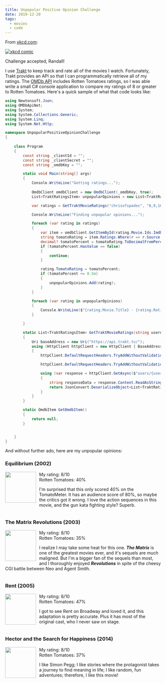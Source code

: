 ```yaml
---
title: Unpopular Positive Opinion Challenge
date: 2019-12-20
tags:
  - movies
  - code
---
```


From [xkcd.com](https://xkcd.com/2184/):

[![xkcd comic](https://imgs.xkcd.com/comics/unpopular_opinions.png)](https://xkcd.com/2184/)

Challenge accepted, Randall!

I use [Trakt](https://trakt.tv) to keep track and rate all of the movies I watch. Fortunately, Trakt provides an API so that I can programmatically retrieve all of my ratings. The [OMDb API](https://www.omdbapi.com) includes Rotten Tomatoes ratings, so I was able write a small C# console application to compare my ratings of 8 or greater to Rotten Tomatoes. Here's a quick sample of what that code looks like:

```csharp
using Newtonsoft.Json;
using OMDbApiNet;
using System;
using System.Collections.Generic;
using System.Linq;
using System.Net.Http;

namespace UnpopularPositiveOpinionChallenge
{
    
    class Program
    {
        const string _clientId = "";
        const string _clientSecret = "";
        const string _omdbKey = "";

        static void Main(string[] args)
        {
            Console.WriteLine("Getting ratings...");
            
            OmdbClient omdbClient = new OmdbClient(_omdbKey, true);
            List<TraktRatingsItem> unpopularOpinions = new List<TraktRatingsItem>();

            var ratings = GetTraktMovieRatings("chrisofspades", "8,9,10");

            Console.WriteLine("Finding unpopular opinions...");

            foreach (var rating in ratings)
            {
                var item = omdbClient.GetItemById(rating.Movie.Ids.Imdb);
                string tomatoRating = item.Ratings.Where(r => r.Source == "Rotten Tomatoes").Select(r => r.Value).FirstOrDefault();
                decimal? tomatoPercent = tomatoRating.ToDecimalFromPercentage();
                if (tomatoPercent.HasValue == false)
                {
                    continue;
                }

                rating.TomatoRating = tomatoPercent;
                if (tomatoPercent <= 0.5m)
                {
                    unpopularOpinions.Add(rating);
                }
            }

            foreach (var rating in unpopularOpinions)
            {
                Console.WriteLine($"{rating.Movie.Title} - {rating.Rating} - {rating.TomatoRating}");
            }

        }

        static List<TraktRatingsItem> GetTraktMovieRatings(string username, string ratings)
        {
            Uri baseAddress = new Uri("https://api.trakt.tv/");
            using (HttpClient httpClient = new HttpClient { BaseAddress = baseAddress })
            {
                httpClient.DefaultRequestHeaders.TryAddWithoutValidation("trakt-api-version", "2");

                httpClient.DefaultRequestHeaders.TryAddWithoutValidation("trakt-api-key", _clientId);

                using (var response = httpClient.GetAsync($"users/{username}/ratings/movies/{ratings}").Result)
                {
                    string responseData = response.Content.ReadAsStringAsync().Result;
                    return JsonConvert.DeserializeObject<List<TraktRatingsItem>>(responseData);
                }
            }
        }

        static OmdbItem GetOmdbItem()
        {
            return null;
        }


    }
}
```

And without further ado, here are my unpopular opinions:

### **Equilibrium** (2002) 
<img src="https://image.tmdb.org/t/p/w185_and_h278_bestv2/nOPW98NU67VN7g0ms5WD5nBVgEv.jpg" style="float: left; width: 100px; margin-right: 10px">

My rating: 8/10  
Rotten Tomatoes: 40%

I'm surprised that this only scored 40% on the TomatoMeter. It has an audience score of 80%, so maybe the critics got it wrong. I love the action sequences in this movie, and the gun kata fighting style? Superb.

<div style="clear: both;"></div>

### **The Matrix Revolutions** (2003)  
<img src="https://image.tmdb.org/t/p/w185_and_h278_bestv2/sKogjhfs5q3azmpW7DFKKAeLEG8.jpg" style="float: left; width: 100px; margin-right: 10px">

My rating: 8/10  
Rotten Tomatoes: 35%

I realize I may take some heat for this one. **_The Matrix_** is one of the greatest movies ever, and it's sequels are much maligned. But I'm a bigger fan of the sequels than most, and I thoroughly enjoyed **_Revolutions_** in spite of the cheesy CGI battle between Neo and Agent Smith.

<div style="clear: both;"></div>

### **Rent** (2005)  
<img src="https://image.tmdb.org/t/p/w185_and_h278_bestv2/c3GY40OxnPQZZPJk6WOShw63HGn.jpg" style="float: left; width: 100px; margin-right: 10px">

My rating: 8/10  
Rotten Tomatoes: 47%

I got to see Rent on Broadway and loved it, and this adaptation is pretty accurate. Plus it has most of the original cast, who I never saw on stage. 

<div style="clear: both;"></div>

### **Hector and the Search for Happiness** (2014) 
<img src="https://image.tmdb.org/t/p/w185_and_h278_bestv2/tgjU6tYG6KSebqFX9VyUQD8mwkm.jpg" style="float: left; width: 100px; margin-right: 10px">

My rating: 8/10  
Rotten Tomatoes: 37%

I like Simon Pegg; I like stories where the protagonist takes a journey to find meaning in life; I like random, fun adventures; therefore, I like this movie!
